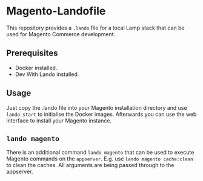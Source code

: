 # Magento-Landofile

This repository provides a `.lando` file for a local Lamp stack that can be used for Magento Commerce development.

## Prerequisites
- Docker installed.
- Dev With Lando installed.

## Usage
Just copy the .lando file into your Magento installation directory and use `lando start` to initialise the Docker images. Afterwards you can use the web interface to install your Magento instance.

## `lando magento`
There is an additional command `lando magento` that can be used to execute Magento commands on the `appserver`. E.g. use `lando magento cache:clean` to clean the caches. All arguments are being passed through to the appserver.
